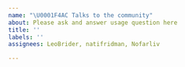 ```yaml
---
name: "\U0001F4AC Talks to the community"
about: Please ask and answer usage question here
title: ''
labels: ''
assignees: LeoBrider, natifridman, Nofarliv

---
```



